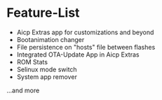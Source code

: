 # Feature-List

- Aicp Extras app for customizations and beyond
- Bootanimation changer
- File persistence on "hosts" file between flashes
- Integrated OTA-Update App in Aicp Extras
- ROM Stats
- Selinux mode switch
- System app remover

...and more
